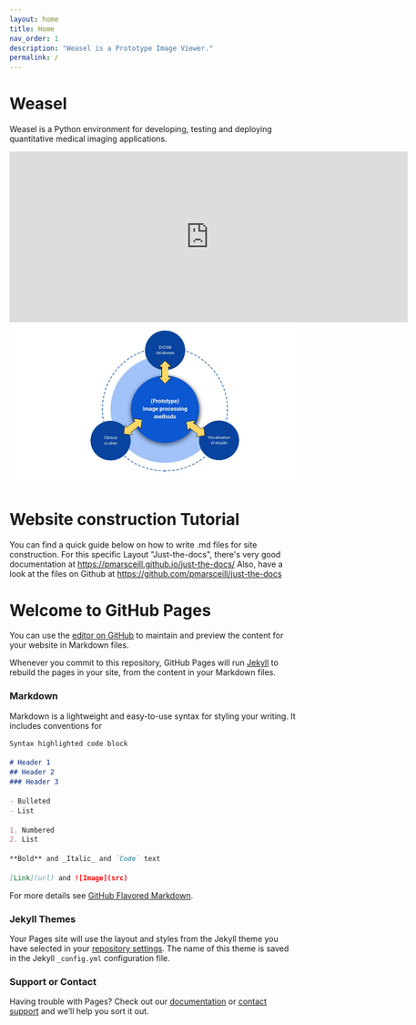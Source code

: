 ```yaml
---
layout: home
title: Home
nav_order: 1
description: "Weasel is a Prototype Image Viewer."
permalink: /
---
```

# Weasel

Weasel is a Python environment for developing, testing and deploying quantitative medical imaging applications. 


<iframe 
  class="embedded-video-16-9" 
  src="https://www.youtube.com/embed/-TMkZzzPZBU" 
  frameborder="0" 
  width="700"
  height="300"
  allowfullscreen=""
></iframe>

<img class="center" src="https://github.com/QIB-Sheffield/weasel.github.io/blob/main/media/Challenge.jpg">

# Website construction Tutorial

You can find a quick guide below on how to write .md files for site construction.
For this specific Layout "Just-the-docs", there's very good documentation at https://pmarsceill.github.io/just-the-docs/
Also, have a look at the files on Github at https://github.com/pmarsceill/just-the-docs

# Welcome to GitHub Pages

You can use the [editor on GitHub](https://github.com/QIB-Sheffield/weasel.github.io/edit/gh-pages/index.md) to maintain and preview the content for your website in Markdown files.

Whenever you commit to this repository, GitHub Pages will run [Jekyll](https://jekyllrb.com/) to rebuild the pages in your site, from the content in your Markdown files.

### Markdown

Markdown is a lightweight and easy-to-use syntax for styling your writing. It includes conventions for

```markdown
Syntax highlighted code block

# Header 1
## Header 2
### Header 3

- Bulleted
- List

1. Numbered
2. List

**Bold** and _Italic_ and `Code` text

[Link](url) and ![Image](src)
```

For more details see [GitHub Flavored Markdown](https://guides.github.com/features/mastering-markdown/).

### Jekyll Themes

Your Pages site will use the layout and styles from the Jekyll theme you have selected in your [repository settings](https://github.com/QIB-Sheffield/weasel.github.io/settings). The name of this theme is saved in the Jekyll `_config.yml` configuration file.

### Support or Contact

Having trouble with Pages? Check out our [documentation](https://docs.github.com/categories/github-pages-basics/) or [contact support](https://github.com/contact) and we’ll help you sort it out.
